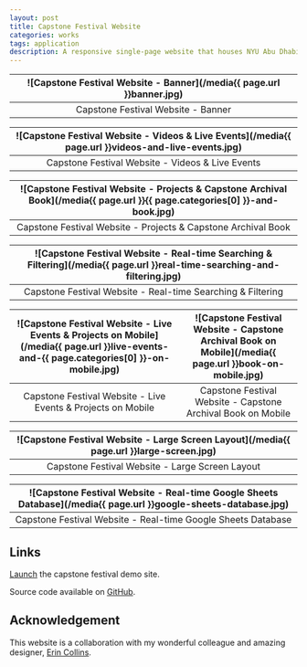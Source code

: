 ```yaml
---
layout: post
title: Capstone Festival Website
categories: works
tags: application
description: A responsive single-page website that houses NYU Abu Dhabi's Arts & Humanities Capstone Festivals in 2020 and 2021.
---
```


![Capstone Festival Website - Banner](/media{{ page.url }}banner.jpg) |
:----------: |
Capstone Festival Website - Banner |

![Capstone Festival Website - Videos & Live Events](/media{{ page.url }}videos-and-live-events.jpg) |
:----------: |
Capstone Festival Website - Videos & Live Events |

![Capstone Festival Website - Projects & Capstone Archival Book](/media{{ page.url }}{{ page.categories[0] }}-and-book.jpg) |
:----------: |
Capstone Festival Website - Projects & Capstone Archival Book |

![Capstone Festival Website - Real-time Searching & Filtering](/media{{ page.url }}real-time-searching-and-filtering.jpg) |
:----------: |
Capstone Festival Website - Real-time Searching & Filtering |

![Capstone Festival Website - Live Events & Projects on Mobile](/media{{ page.url }}live-events-and-{{ page.categories[0] }}-on-mobile.jpg) | ![Capstone Festival Website - Capstone Archival Book on Mobile](/media{{ page.url }}book-on-mobile.jpg)
:----------: | :----------:
Capstone Festival Website - Live Events & Projects on Mobile | Capstone Festival Website - Capstone Archival Book on Mobile

![Capstone Festival Website - Large Screen Layout](/media{{ page.url }}large-screen.jpg) |
:----------: |
Capstone Festival Website - Large Screen Layout |

![Capstone Festival Website - Real-time Google Sheets Database](/media{{ page.url }}google-sheets-database.jpg) |
:----------: |
Capstone Festival Website - Real-time Google Sheets Database |

## Links

[Launch](https://jackbdu.com/capstone-fest/) the capstone festival demo site.

Source code available on [GitHub](https://github.com/jackbdu/capstone-fest/).

## Acknowledgement

This website is a collaboration with my wonderful colleague and amazing designer, [Erin Collins](https://www.erinmeekhof.com/).
